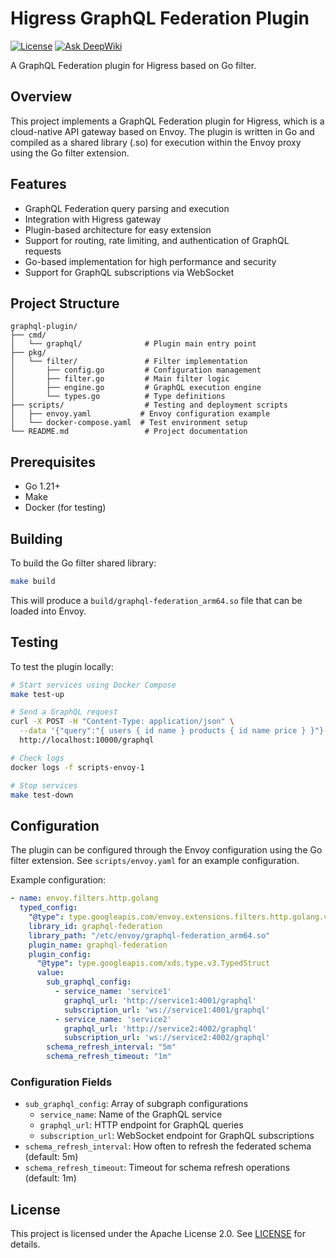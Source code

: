 # Higress GraphQL Federation Plugin

[![License](https://img.shields.io/badge/license-Apache%202.0-blue.svg)](../LICENSE)
[![Ask DeepWiki](https://deepwiki.com/badge.svg)](https://deepwiki.com/wundergraph/graphql-go-tools)

A GraphQL Federation plugin for Higress based on Go filter.

## Overview

This project implements a GraphQL Federation plugin for Higress, which is a cloud-native API gateway based on Envoy. The
plugin is written in Go and compiled as a shared library (.so) for execution within the Envoy proxy using the Go filter extension.

## Features

- GraphQL Federation query parsing and execution
- Integration with Higress gateway
- Plugin-based architecture for easy extension
- Support for routing, rate limiting, and authentication of GraphQL requests
- Go-based implementation for high performance and security
- Support for GraphQL subscriptions via WebSocket

## Project Structure

```
graphql-plugin/
├── cmd/
│   └── graphql/              # Plugin main entry point
├── pkg/
│   └── filter/               # Filter implementation
│       ├── config.go         # Configuration management
│       ├── filter.go         # Main filter logic
│       ├── engine.go         # GraphQL execution engine
│       └── types.go          # Type definitions
├── scripts/                  # Testing and deployment scripts
│   ├── envoy.yaml           # Envoy configuration example
│   └── docker-compose.yaml  # Test environment setup
└── README.md                 # Project documentation
```

## Prerequisites

- Go 1.21+
- Make
- Docker (for testing)

## Building

To build the Go filter shared library:

```bash
make build
```

This will produce a `build/graphql-federation_arm64.so` file that can be loaded into Envoy.

## Testing

To test the plugin locally:

```bash
# Start services using Docker Compose
make test-up

# Send a GraphQL request
curl -X POST -H "Content-Type: application/json" \
  --data '{"query":"{ users { id name } products { id name price } }"}' \
  http://localhost:10000/graphql

# Check logs
docker logs -f scripts-envoy-1

# Stop services
make test-down
```

## Configuration

The plugin can be configured through the Envoy configuration using the Go filter extension. See `scripts/envoy.yaml` for an example configuration.

Example configuration:

```yaml
- name: envoy.filters.http.golang
  typed_config:
    "@type": type.googleapis.com/envoy.extensions.filters.http.golang.v3alpha.Config
    library_id: graphql-federation
    library_path: "/etc/envoy/graphql-federation_arm64.so"
    plugin_name: graphql-federation
    plugin_config:
      "@type": type.googleapis.com/xds.type.v3.TypedStruct
      value:
        sub_graphql_config:
          - service_name: 'service1'
            graphql_url: 'http://service1:4001/graphql'
            subscription_url: 'ws://service1:4001/graphql'
          - service_name: 'service2'
            graphql_url: 'http://service2:4002/graphql'
            subscription_url: 'ws://service2:4002/graphql'
        schema_refresh_interval: "5m"
        schema_refresh_timeout: "1m"
```

### Configuration Fields

- `sub_graphql_config`: Array of subgraph configurations
  - `service_name`: Name of the GraphQL service
  - `graphql_url`: HTTP endpoint for GraphQL queries
  - `subscription_url`: WebSocket endpoint for GraphQL subscriptions
- `schema_refresh_interval`: How often to refresh the federated schema (default: 5m)
- `schema_refresh_timeout`: Timeout for schema refresh operations (default: 1m)

## License

This project is licensed under the Apache License 2.0. See [LICENSE](../LICENSE) for details.